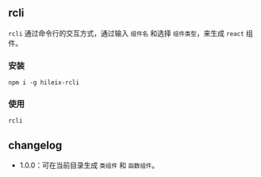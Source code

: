 ## rcli

`rcli` 通过命令行的交互方式，通过输入 `组件名` 和选择 `组件类型`，来生成 `react` 组件。

### 安装

```shell
npm i -g hileix-rcli
```

### 使用

```shell
rcli
```

## changelog

- 1.0.0：可在当前目录生成 `类组件` 和 `函数组件`。

